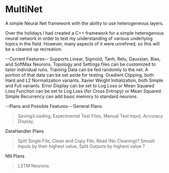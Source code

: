 # MultiNet
A simple Neural Net framework with the ability to use heterogeneous layers. 

Over the holidays I had created a C++ framework for a simple 
heterogenous neural network in order to test my understanding of various underlying topics
in the field. However, many aspects of it were unrefined, so this will be a cleaned up recreation.  

--Current Features--
Supports Linear, Sigmoid, Tanh, Relu, Gaussian, Bias, and SoftMax Neurons.
Topology and Settings files can be customized to tailor individual runs.
Training Data can be fed randomly to the net. A portion of that data can be set aside for testing. 
Gradient Clipping, both Hard and L2 Normalization variants.
Xavier Weight Initialization, both Simple and Full variants.
Error Display can be set to Log Loss or Mean Squared
Loss Function can be set to Log Loss (for Cross Entropy) or Mean Squared. 
Simple Recurrency can add basic memory to standard neurons. 

--Plans and Possible Features--
General Plans
>Saving/Loading, 
>Experimental Test Files, 
>Manual Test Input, 
>Accuracy Display, 

DataHandler Plans
>Split Single File, 
>Clean and Copy File, Read (No Cleaning)?
>Smush Inputs by their highest value, 
>Split Outputs by highest value ?

NN Plans
>LSTM Neurons